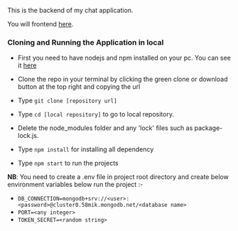 This is the backend of my chat application. 

You will frontend [here](https://github.com/sujon13/Messenger).


 ### Cloning and Running the Application in local ###

-   First you need to have nodejs and npm installed on your pc.
    You can see it [here](https://docs.npmjs.com/downloading-and-installing-node-js-and-npm)

-   Clone the repo in your terminal by clicking the green clone or download button at the top right and copying the url
-   Type `git clone [repository url]`
-   Type `cd [local repository]` to go to local repository.
-   Delete the node_modules folder and any 'lock' files such as package-lock.js.
-   Type `npm install` for installing all dependency
-   Type `npm start` to run the projects



**NB**: You need to create a .env file in project root directory and create below environment variables below run the project :-

 - `DB_CONNECTION=mongodb+srv://<user>:<password>@cluster0.58mik.mongodb.net/<database name>`
 - `PORT=<any integer>`
 - `TOKEN_SECRET=<random string>`